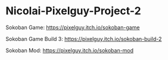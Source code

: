 # Nicolai-Pixelguy-Project-2

Sokoban Game: https://pixelguy.itch.io/sokoban-game

Sokoban Game Build 3: https://pixelguy.itch.io/sokoban-build-2

Sokoban Mod: https://pixelguy.itch.io/sokoban-mod
